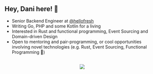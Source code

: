 ## Hey, Dani here! 👋

* Senior Backend Engineer at [@hellofresh](https://github.com/hellofresh)
* Writing Go, PHP and some Kotlin for a living
* Interested in Rust and functional programming, Event Sourcing and Domain-driven Design
* Open to mentoring and pair-programming, or cool opportunities involving novel technologies (e.g. Rust, Event Sourcing, Functional Programming 👀)

</br>

<div align="center">
    <img src="https://github-readme-stats.vercel.app/api?username=ar3s3ru&show_icons=true&count_private=true">
</div>
